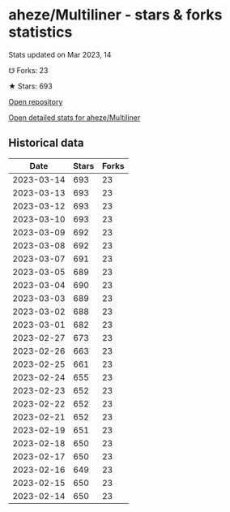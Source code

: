 # aheze/Multiliner - stars & forks statistics

Stats updated on Mar 2023, 14

☋ Forks: 23

★ Stars: 693

[Open repository](https://github.com/aheze/Multiliner)

[Open detailed stats for aheze/Multiliner](https://reviewgithub.com/rep/aheze/Multiliner)

## Historical data
| Date | Stars | Forks |
|------|-------|-------|
| 2023-03-14 | 693 | 23 | 
| 2023-03-13 | 693 | 23 | 
| 2023-03-12 | 693 | 23 | 
| 2023-03-10 | 693 | 23 | 
| 2023-03-09 | 692 | 23 | 
| 2023-03-08 | 692 | 23 | 
| 2023-03-07 | 691 | 23 | 
| 2023-03-05 | 689 | 23 | 
| 2023-03-04 | 690 | 23 | 
| 2023-03-03 | 689 | 23 | 
| 2023-03-02 | 688 | 23 | 
| 2023-03-01 | 682 | 23 | 
| 2023-02-27 | 673 | 23 | 
| 2023-02-26 | 663 | 23 | 
| 2023-02-25 | 661 | 23 | 
| 2023-02-24 | 655 | 23 | 
| 2023-02-23 | 652 | 23 | 
| 2023-02-22 | 652 | 23 | 
| 2023-02-21 | 652 | 23 | 
| 2023-02-19 | 651 | 23 | 
| 2023-02-18 | 650 | 23 | 
| 2023-02-17 | 650 | 23 | 
| 2023-02-16 | 649 | 23 | 
| 2023-02-15 | 650 | 23 | 
| 2023-02-14 | 650 | 23 | 

